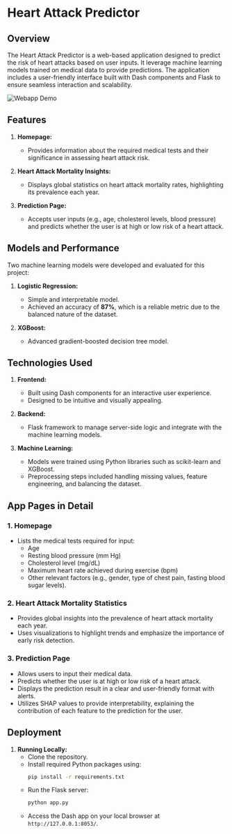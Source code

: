 # Heart Attack Predictor

## Overview
The Heart Attack Predictor is a web-based application designed to predict the risk of heart attacks based on user inputs. It leverage machine learning models trained on medical data to provide predictions. The application includes a user-friendly interface built with Dash components and Flask to ensure seamless interaction and scalability.

![Webapp Demo](https://github.com/HanaHelaly/Heart-Attack-ML/blob/main/HA.gif)

## Features
1. **Homepage:**
   - Provides information about the required medical tests and their significance in assessing heart attack risk.

2. **Heart Attack Mortality Insights:**
   - Displays global statistics on heart attack mortality rates, highlighting its prevalence each year.

3. **Prediction Page:**
   - Accepts user inputs (e.g., age, cholesterol levels, blood pressure) and predicts whether the user is at high or low risk of a heart attack.

## Models and Performance
Two machine learning models were developed and evaluated for this project:

1. **Logistic Regression:**
   - Simple and interpretable model.
   - Achieved an accuracy of **87%**, which is a reliable metric due to the balanced nature of the dataset.

2. **XGBoost:**
   - Advanced gradient-boosted decision tree model.

## Technologies Used
1. **Frontend:**
   - Built using Dash components for an interactive user experience.
   - Designed to be intuitive and visually appealing.

2. **Backend:**
   - Flask framework to manage server-side logic and integrate with the machine learning models.

3. **Machine Learning:**
   - Models were trained using Python libraries such as scikit-learn and XGBoost.
   - Preprocessing steps included handling missing values, feature engineering, and balancing the dataset.

## App Pages in Detail
### 1. Homepage
   - Lists the medical tests required for input:
     - Age
     - Resting blood pressure (mm Hg)
     - Cholesterol level (mg/dL)
     - Maximum heart rate achieved during exercise (bpm)
     - Other relevant factors (e.g., gender, type of chest pain, fasting blood sugar levels).
       
### 2. Heart Attack Mortality Statistics
   - Provides global insights into the prevalence of heart attack mortality each year.
   - Uses visualizations to highlight trends and emphasize the importance of early risk detection.

### 3. Prediction Page
   - Allows users to input their medical data.
   - Predicts whether the user is at high or low risk of a heart attack.
   - Displays the prediction result in a clear and user-friendly format with alerts.
   - Utilizes SHAP values to provide interpretability, explaining the contribution of each feature to the prediction for the user.

## Deployment
1. **Running Locally:**
   - Clone the repository.
   - Install required Python packages using:
     ```bash
     pip install -r requirements.txt
     ```
   - Run the Flask server:
     ```bash
     python app.py
     ```
   - Access the Dash app on your local browser at `http://127.0.0.1:8053/`.

